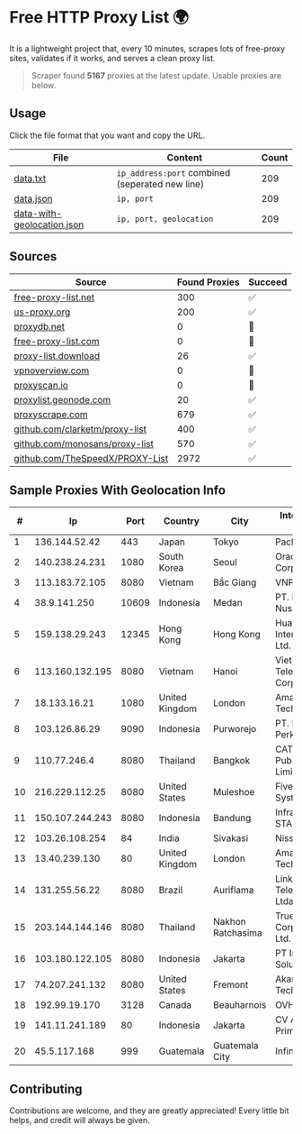 
# Free HTTP Proxy List 🌍

It is a lightweight project that, every 10 minutes, scrapes lots of free-proxy sites, validates if it works, and serves a clean proxy list.


> Scraper found **5167** proxies at the latest update. Usable proxies are below.

## Usage

Click the file format that you want and copy the URL.


|File|Content|Count|
|----|-------|-----|
|[data.txt](https://raw.githubusercontent.com/themiralay/Proxy-List-World/master/data.txt)|`ip_address:port` combined (seperated new line)|209|
|[data.json](https://raw.githubusercontent.com/themiralay/Proxy-List-World/master/data.json)|`ip, port`|209|
|[data-with-geolocation.json](https://raw.githubusercontent.com/themiralay/Proxy-List-World/master/data-with-geolocation.json)|`ip, port, geolocation`|209|

## Sources

|Source|Found Proxies|Succeed|
|------|-------------|-------|
|[free-proxy-list.net](https://free-proxy-list.net)|300|✅|
|[us-proxy.org](https://www.us-proxy.org)|200|✅|
|[proxydb.net](http://proxydb.net)|0|🚫|
|[free-proxy-list.com](https://free-proxy-list.com/?page=&port=&type%5B%5D=http&type%5B%5D=https&up_time=0&search=Search)|0|🚫|
|[proxy-list.download](https://www.proxy-list.download/HTTP)|26|✅|
|[vpnoverview.com](https://vpnoverview.com/privacy/anonymous-browsing/free-proxy-servers)|0|🚫|
|[proxyscan.io](https://www.proxyscan.io)|0|🚫|
|[proxylist.geonode.com](https://proxylist.geonode.com/api/proxy-list?limit=300&page=1&sort_by=lastChecked&sort_type=desc&protocols=http,https)|20|✅|
|[proxyscrape.com](https://api.proxyscrape.com/v2/?request=displayproxies&protocol=http&timeout=10000&country=all&ssl=all&anonymity=all)|679|✅|
|[github.com/clarketm/proxy-list](https://raw.githubusercontent.com/clarketm/proxy-list/master/proxy-list-raw.txt)|400|✅|
|[github.com/monosans/proxy-list](https://raw.githubusercontent.com/monosans/proxy-list/main/proxies/http.txt)|570|✅|
|[github.com/TheSpeedX/PROXY-List](https://raw.githubusercontent.com/TheSpeedX/PROXY-List/master/http.txt)|2972|✅|


## Sample Proxies With Geolocation Info

|#|Ip|Port|Country|City|Internet Service Provider|
|-|--|----|-------|----|-------------------------|
|1|136.144.52.42|443|Japan|Tokyo|Packet Host, Inc.|
|2|140.238.24.231|1080|South Korea|Seoul|Oracle Corporation|
|3|113.183.72.105|8080|Vietnam|Bắc Giang|VNPT|
|4|38.9.141.250|10609|Indonesia|Medan|PT. Media Antar Nusa|
|5|159.138.29.243|12345|Hong Kong|Hong Kong|Huawei International Pte. Ltd.|
|6|113.160.132.195|8080|Vietnam|Hanoi|VietNam Post and Telecom Corporation|
|7|18.133.16.21|1080|United Kingdom|London|Amazon Technologies Inc.|
|8|103.126.86.29|9090|Indonesia|Purworejo|PT. Rasi Bintang Perkasa|
|9|110.77.246.4|8080|Thailand|Bangkok|CAT Telecom Public Company Limited|
|10|216.229.112.25|8080|United States|Muleshoe|Five Area Systems, LLC|
|11|150.107.244.243|8080|Indonesia|Bandung|Infrastruktur STARNET|
|12|103.26.108.254|84|India|Sivakasi|Niss Networks|
|13|13.40.239.130|80|United Kingdom|London|Amazon Technologies Inc.|
|14|131.255.56.22|8080|Brazil|Auriflama|Link Brasil Telecomunicacoes Ltda|
|15|203.144.144.146|8080|Thailand|Nakhon Ratchasima|True Internet Corporation CO. Ltd.|
|16|103.180.122.105|8080|Indonesia|Jakarta|PT Indo Telemedia Solusi|
|17|74.207.241.132|8080|United States|Fremont|Akamai Technologies, Inc.|
|18|192.99.19.170|3128|Canada|Beauharnois|OVH SAS|
|19|141.11.241.189|80|Indonesia|Jakarta|CV Atha Media Prima|
|20|45.5.117.168|999|Guatemala|Guatemala City|Infinitum S.A.|



## Contributing

Contributions are welcome, and they are greatly appreciated! Every
little bit helps, and credit will always be given.


